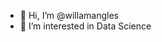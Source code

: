 - 👋 Hi, I’m @willamangles
- 👀 I’m interested in Data Science


<!---
willamangles/willamangles is a ✨ special ✨ repository because its `README.md` (this file) appears on your GitHub profile.
You can click the Preview link to take a look at your changes.
--->
